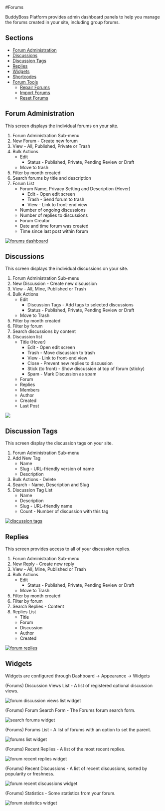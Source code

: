 #Forums

BuddyBoss Platform provides admin dashboard panels to help you manage the forums created in your site, including group forums.

Sections<a name="Sections"></a>
--------

*   [Forum Administration](#forum-administration)
*   [Discussions](#discussions)
*   [Discussion Tags](#discussion-tags)
*   [Replies](#replies)
*   [Widgets](#widgets)
*   [Shortcodes](#shortcodes)
*   [Forum Tools](#forum-tools)
    *   [Repair Forums](#repair-forums)
    *   [Import Forums](#import-forums)
    *   [Reset Forums](#reset-forums)

Forum Administration<a name="Forum-Administration"></a>
--------------------

This screen displays the individual forums on your site.

1.  Forum Administration Sub-menu
2.  New Forum - Create new forum
3.  View - All, Published, Private or Trash
4.  Bulk Actions
    *   Edit
        *   Status - Published, Private, Pending Review or Draft
    *   Move to trash
5.  Filter by month created
6.  Search forums by title and description
7.  Forum List
    *   Forum Name, Privacy Setting and Description (Hover)
        *   Edit - Open edit screen
        *   Trash - Send forum to trash
        *   View - Link to front-end view
    *   Number of ongoing discussions
    *   Number of replies to discussions
    *   Forum Creator
    *   Date and time forum was created
    *   Time since last post within forum

[![forums dashboard](https://www.buddyboss.com/resources/wp-content/uploads/2019/03/forumsdashboard-1024x556.jpg)](https://www.buddyboss.com/resources/wp-content/uploads/2019/03/forumsdashboard.jpg)

Discussions<a name="Discussions"></a>
-----------

This screen displays the individual discussions on your site.

1.  Forum Administration Sub-menu
2.  New Discussion - Create new discussion
3.  View - All, Mine, Published or Trash
4.  Bulk Actions
    *   Edit
        *   Discussion Tags - Add tags to selected discussions
        *   Status - Published, Private, Pending Review or Draft
    *   Move to Trash
5.  Filter by month created
6.  Filter by forum
7.  Search discussions by content
8.  Discussion list
    *   Title (Hover)
        *   Edit - Open edit screen
        *   Trash - Move discussion to trash
        *   View - Link to front-end view
        *   Close - Prevent new replies to discussion
        *   Stick (to front) - Show discussion at top of forum (sticky)
        *   Spam - Mark Discussion as spam
    *   Forum
    *   Replies
    *   Members
    *   Author
    *   Created
    *   Last Post

![](https://www.buddyboss.com/resources/wp-content/uploads/2019/03/discussions-1024x520.jpg)

Discussion Tags<a name="Discussion-Tags"></a>
---------------

This screen display the discussion tags on your site.

1.  Forum Administration Sub-menu
2.  Add New Tag
    *   Name
    *   Slug - URL-friendly version of name
    *   Description
3.  Bulk Actions - Delete
4.  Search - Name, Description and Slug
5.  Discussion Tag List
    *   Name
    *   Description
    *   Slug - URL-friendly name
    *   Count - Number of discussion with this tag

[![discussion tags](https://www.buddyboss.com/resources/wp-content/uploads/2019/03/discussiontags-1024x520.jpg)](https://www.buddyboss.com/resources/wp-content/uploads/2019/03/discussiontags.jpg)

Replies<a name="Replies"></a>
-------

This screen provides access to all of your discussion replies.

1.  Forum Administration Sub-menu
2.  New Reply - Create new reply
3.  View - All, Mine, Published or Trash
4.  Bulk Actions
    *   Edit
        *   Status - Published, Private, Pending Review or Draft
    *   Move to Trash
5.  Filter by month created
6.  Filter by forum
7.  Search Replies - Content
8.  Replies List
    *   Title
    *   Forum
    *   Discussion
    *   Author
    *   Created

[![forum replies](https://www.buddyboss.com/resources/wp-content/uploads/2019/03/replies-1024x520.jpg)](https://www.buddyboss.com/resources/wp-content/uploads/2019/03/replies.jpg)

Widgets<a name="Widgets"></a>
-------

Widgets are configured through Dashboard -> Appearance -> Widgets

(Forums) Discussion Views List - A list of registered optional discussion views.

![forum discussion views list widget](https://www.buddyboss.com/resources/wp-content/uploads/2019/01/forumwidgetdiscussionview.jpg)

(Forums) Forum Search Form - The Forums forum search form.

![search forums widget](https://www.buddyboss.com/resources/wp-content/uploads/2019/01/forumwidgetsearch.jpg)

(Forums) Forums List - A list of forums with an option to set the parent.

![forums list widget](https://www.buddyboss.com/resources/wp-content/uploads/2019/01/forumwidgetforumslist.jpg)

(Forums) Recent Replies - A list of the most recent replies.

![forum recent replies widget](https://www.buddyboss.com/resources/wp-content/uploads/2019/01/forumwidgetrecentreplies.jpg)

(Forums) Recent Discussions - A list of recent discussions, sorted by popularity or freshness.

![forum recent discussions widget](https://www.buddyboss.com/resources/wp-content/uploads/2019/01/forumwidgetrecentdiscussions.jpg)

(Forums) Statistics - Some statistics from your forum.

![forum statistics widget](https://www.buddyboss.com/resources/wp-content/uploads/2019/01/forumwidgetforumstatistics.jpg)